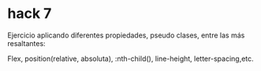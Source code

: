 # hack 7

Ejercicio aplicando diferentes propiedades, pseudo clases, entre las más resaltantes:

Flex, position(relative, absoluta), :nth-child(), line-height, letter-spacing,etc.